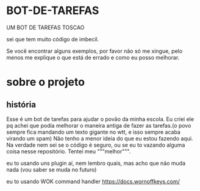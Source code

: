 # BOT-DE-TAREFAS
UM BOT DE TAREFAS TOSCAO


sei que tem muito código de imbecil. 

Se você encontrar alguns exemplos, por favor não só me xingue, pelo menos me explique o que está de errado e como eu posso melhorar.


# sobre o projeto

## história
Esse é um bot de tarefas para ajudar o povão da minha escola.
Eu criei ele pq achei que podia melhorar o maneira antiga de fazer as tarefas.(o povo sempre fica mandando um texto gigante no wtt, e isso sempre acaba virando um spam)
Não tenho a menor ideia do que eu estou fazendo aqui. Na verdade nem sei se o código é seguro, ou se eu to vazando alguma coisa nesse repositório.
Tentei meu """melhor""".




eu to usando uns plugin aí, nem lembro quais, mas acho que não muda nada (vou saber se muda no futuro)

eu to usando WOK command handler
https://docs.wornoffkeys.com/
